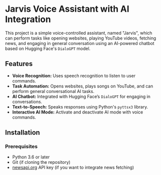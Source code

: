 # Jarvis Voice Assistant with AI Integration

This project is a simple voice-controlled assistant, named "Jarvis", which can perform tasks like opening websites, playing YouTube videos, fetching news, and engaging in general conversation using an AI-powered chatbot based on Hugging Face's `DialoGPT` model.

## Features

- **Voice Recognition:** Uses speech recognition to listen to user commands.
- **Task Automation:** Opens websites, plays songs on YouTube, and can perform general conversational AI tasks.
- **AI Chatbot:** Integrated with Hugging Face’s `DialoGPT` for engaging in conversations.
- **Text-to-Speech:** Speaks responses using Python's `pyttsx3` library.
- **Interactive AI Mode:** Activate and deactivate AI mode with voice commands.

## Installation

### Prerequisites

- Python 3.6 or later
- Git (if cloning the repository)
- [newsapi.org](https://newsapi.org) API key (if you want to integrate news fetching)

